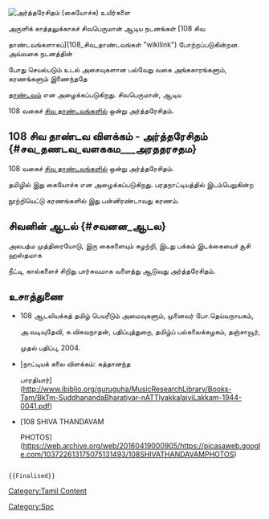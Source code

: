 ![அர்த்தரேசிதம் (கையோச்சு)](அர்த்தரேசிதம்.jpg "அர்த்தரேசிதம் (கையோச்சு)") உயிர்களை
அருளிக் காத்தலுக்காகச் சிவபெருமான் ஆடிய நடனங்கள் [108 சிவ
தாண்டவங்களாகப்](108_சிவ_தாண்டவங்கள் "wikilink") போற்றப்படுகின்றன. அவ்வகை நடனத்தின்
போது செயல்படும் உடல் அசைவுகளான பல்வேறு வகை அங்ககாரங்களும், கரணங்களும் இணைந்ததே
[தாண்டவம்](தாண்டவம்,_லாஸ்யம் "wikilink") என அழைக்கப்படுகிறது. சிவபெருமான், ஆடிய
108 வகைச் [சிவ தாண்டவங்களில்](சிவ_தாண்டவங்கள் "wikilink") ஒன்று அர்த்தரேசிதம்.

## 108 சிவ தாண்டவ விளக்கம் - அர்த்தரேசிதம் {#சவ_தணடவ_வளககம___அரததரசதம}

108 வகைச் [சிவ தாண்டவங்களில்](சிவ_தாண்டவங்கள் "wikilink") ஒன்று அர்த்தரேசிதம்.
தமிழில் இது கையோச்சு என அழைக்கப்படுகிறது. பரதநாட்டியத்தில் இடம்பெறுகின்ற
நூற்றியெட்டு கரணங்களில் இது பன்னிரண்டாவது கரணம்.

## சிவனின் ஆடல் {#சவனன_ஆடல}

அலபத்ம முத்திரையோடு, இரு கைகளையும் சுழற்றி, இடது பக்கம் இடக்கையைச் சூசி ஹஸ்தமாக
நீட்டி, கால்களைச் சிறிது பார்சுவமாக வளைத்து ஆடுவது அர்த்தரேசிதம்.

## உசாத்துணை

-   108 ஆடலியக்கத் தமிழ் பெயரீடும் அமைவுகளும், முனைவர் போ.தெய்வநாயகம்,
    அ.வடிவுதேவி, சு.விசுவநாதன், பதிப்புத்துறை, தமிழ்ப் பல்கலைக்கழகம், தஞ்சாவூர்,
    முதல் பதிப்பு, 2004.
-   [நாட்டியக் கலை விளக்கம்: சுத்தானந்த
    பாரதியார்](http://www.ibiblio.org/guruguha/MusicResearchLibrary/Books-Tam/BkTm-SuddhanandaBharatiyar-nATTIyakkalaiviLakkam-1944-0041.pdf)
-   [108 SHIVA THANDAVAM
    PHOTOS](https://web.archive.org/web/20160419000905/https://picasaweb.google.com/103722613175075131493/108SHIVATHANDAVAMPHOTOS)

```{=mediawiki}
{{Finalised}}
```
[Category:Tamil Content](Category:Tamil_Content "wikilink")
[Category:Spc](Category:Spc "wikilink")
